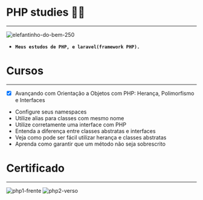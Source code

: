 # PHP studies 🚀🐘
*** 
![elefantinho-do-bem-250](https://user-images.githubusercontent.com/88351614/183260985-d5341984-bdd4-4a1b-8a7a-74bb34254763.jpg)

* **`Meus estudos de PHP, e laravel(framework PHP).`**
# Cursos
***
- [x] Avançando com Orientação a Objetos com PHP: Herança, Polimorfismo e Interfaces
* Configure seus namespaces
* Utilize alias para classes com mesmo nome
* Utilize corretamente uma interface com PHP
* Entenda a diferença entre classes abstratas e interfaces
* Veja como pode ser fácil utilizar herança e classes abstratas
* Aprenda como garantir que um método não seja sobrescrito

# Certificado
***
![php1-frente](https://user-images.githubusercontent.com/88351614/184493712-5cbb96cf-4e4d-4966-b756-23ec54d68960.png)
![php2-verso](https://user-images.githubusercontent.com/88351614/184493668-bcf5e36e-a032-41b0-8ff4-0f4ff88a5f05.png)


